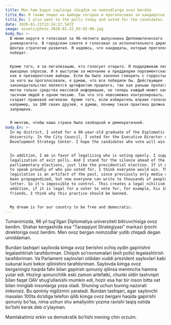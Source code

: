 ```yaml
---
title: Men ham bugun saylovga chiqdim va nomzodlarga ovoz berdim
title_Ru: Я также пошел на выборы сегодня и проголосовал за кандидатов
title_En: I also went to the polls today and voted for the candidates
date: 2020-01-21T13:24:27.547Z
image: assets/photo_2020-01-22_03-02-08.jpg
body_Ru: >-
  В моем округе я голосовал за 96-летнего выпускника Дипломатического
  университета. В городском совете я голосовал за исполнительного директора
  Центра стратегии развития. Я надеюсь, что кандидаты, которые проголосуют,
  победят.


  Кроме того, я за легализацию, кто голосует открыто. Я поддерживаю легализацию
  выездных опросов. И я выступаю за молчание в преддверии парламентских выборов,
  как и президентские выборы. Если бы было законно говорить с гордостью о том,
  за кого вы проголосовали, я думаю, что все победили бы. Действующее
  законодательство является артефактом прошлого, так как раньше пропагандировать
  могли только средства массовой информации, но теперь каждый может написать
  тысячам людей в одном письме. Так что это невозможно контролировать. Это
  создает правовой нигилизм. Кроме того, если избиратель вправе голосовать,
  например, за 100 своих друзей, я думаю, почему такая практика должна быть
  запрещена.


  Я мечтаю, чтобы наша страна была свободной и демократичной.
body_En: >-
  In my district, I voted for a 96-year-old graduate of the Diplomatic
  University. In the City Council, I voted for the Executive Director of the
  Development Strategy Center. I hope the candidates who vote will win.


  In addition, I am in favor of legalizing who is voting openly. I support
  legalization of exit polls. And I stand for the silence ahead of the
  parliamentary elections, just like the presidential election. If it was legal
  to speak proudly of who you voted for, I think everyone would win. The current
  legislation is an artifact of the past, since previously only media could have
  been propagandized, but now everyone can write to thousands of people in one
  letter. So it's impossible to control. This creates a legal nihilism. In
  addition, if it is legal for a voter to vote for, for example, his 100
  friends, I think why this practice should be banned.


  My dream is for our country to be free and democratic.
---
```

Tumanimizda, 96 yil tug’ilgan Diplomatiya universiteti bitiruvchisiga ovoz berdim. Shahar kengashida esa “Taraqqiyot Strategiyasi” markazi ijrochi direktoriga ovoz berdim. Men ovoz bergan nomzodlar yutib chiqadi degan umiddaman.

Bundan tashqari saylovda kimga ovoz berishni ochiq oydin gapirishni legalashtirish tarafdoriman. Chiqish so’rovnomalari (exit polls) legalashtirish tarafdoriman. Va Parlament saylovlari oldidan xuddi prezident saylovlari kabi sukunat kuni bekor qilinishini tarafdoriman. Saylovda kimga ovoz berganingiz haqida fahr bilan gapirish qonuniy qilinsa menimcha hamma yutar edi. Hozirgi qonunchilik eski zamon artefatki, chunki oldin tashviqot bilan faqat OAV shug’ullanishi mumkin edi, hozir esa har bir inson bitta xat bilan minglab insonlarga yoza oladi. Shuning uchun buning nazorati imkonsiz. Bu qoniniy nigilizmni yaratadi. Bundan tashqari, agar saylovchi masalan 100ta do’stiga telefon qilib kimga ovoz bergani haqida gapirishi qonuniy bo’lsa, nima uchun shu amaliyotni yozma ravishi taqiq ostida bo’lishi kerak deb o’ylayman. 

Mamlakatimiz erkin va demokratik bo’lishi mening chin orzuim.
